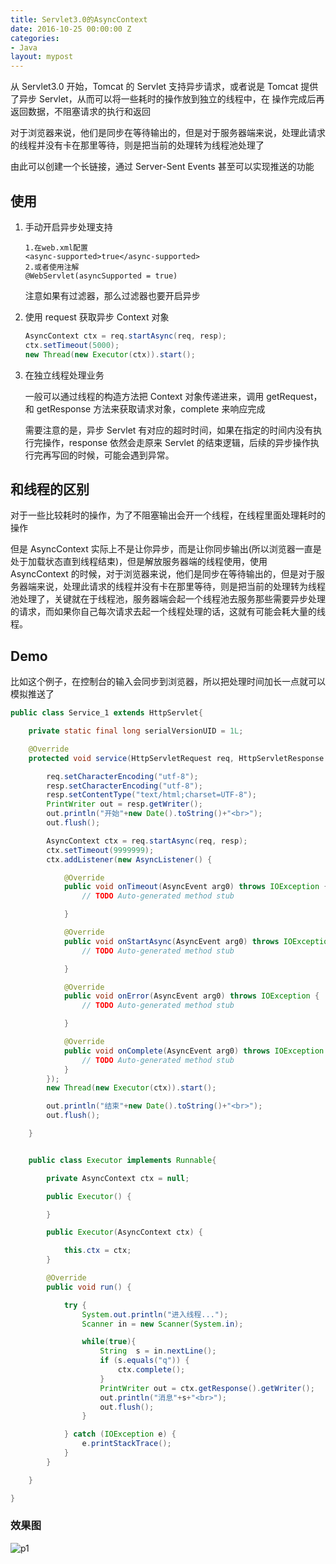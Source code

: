 ```yaml
---
title: Servlet3.0的AsyncContext
date: 2016-10-25 00:00:00 Z
categories:
- Java
layout: mypost
---
```


从 Servlet3.0 开始，Tomcat 的 Servlet 支持异步请求，或者说是 Tomcat 提供了异步 Servlet，从而可以将一些耗时的操作放到独立的线程中，在 操作完成后再返回数据，不阻塞请求的执行和返回

对于浏览器来说，他们是同步在等待输出的，但是对于服务器端来说，处理此请求的线程并没有卡在那里等待，则是把当前的处理转为线程池处理了

由此可以创建一个长链接，通过 Server-Sent Events 甚至可以实现推送的功能

## 使用

1. 手动开启异步处理支持

   ```
   1.在web.xml配置
   <async-supported>true</async-supported>
   2.或者使用注解
   @WebServlet(asyncSupported = true)
   ```

   注意如果有过滤器，那么过滤器也要开启异步

2. 使用 request 获取异步 Context 对象

   ```java
   AsyncContext ctx = req.startAsync(req, resp);
   ctx.setTimeout(5000);
   new Thread(new Executor(ctx)).start();
   ```

3. 在独立线程处理业务

   一般可以通过线程的构造方法把 Context 对象传递进来，调用 getRequest，和 getResponse 方法来获取请求对象，complete 来响应完成

   需要注意的是，异步 Servlet 有对应的超时时间，如果在指定的时间内没有执行完操作，response 依然会走原来 Servlet 的结束逻辑，后续的异步操作执行完再写回的时候，可能会遇到异常。

## 和线程的区别

对于一些比较耗时的操作，为了不阻塞输出会开一个线程，在线程里面处理耗时的操作

但是 AsyncContext 实际上不是让你异步，而是让你同步输出(所以浏览器一直是处于加载状态直到线程结束)，但是解放服务器端的线程使用，使用 AsyncContext 的时候，对于浏览器来说，他们是同步在等待输出的，但是对于服务器端来说，处理此请求的线程并没有卡在那里等待，则是把当前的处理转为线程池处理了，关键就在于线程池，服务器端会起一个线程池去服务那些需要异步处理的请求，而如果你自己每次请求去起一个线程处理的话，这就有可能会耗大量的线程。

## Demo

比如这个例子，在控制台的输入会同步到浏览器，所以把处理时间加长一点就可以模拟推送了

```java
public class Service_1 extends HttpServlet{

	private static final long serialVersionUID = 1L;

	@Override
	protected void service(HttpServletRequest req, HttpServletResponse resp) throws ServletException, IOException {

		req.setCharacterEncoding("utf-8");
		resp.setCharacterEncoding("utf-8");
		resp.setContentType("text/html;charset=UTF-8");
		PrintWriter out = resp.getWriter();
		out.println("开始"+new Date().toString()+"<br>");
		out.flush();

		AsyncContext ctx = req.startAsync(req, resp);
		ctx.setTimeout(9999999);
		ctx.addListener(new AsyncListener() {

			@Override
			public void onTimeout(AsyncEvent arg0) throws IOException {
				// TODO Auto-generated method stub

			}

			@Override
			public void onStartAsync(AsyncEvent arg0) throws IOException {
				// TODO Auto-generated method stub

			}

			@Override
			public void onError(AsyncEvent arg0) throws IOException {
				// TODO Auto-generated method stub

			}

			@Override
			public void onComplete(AsyncEvent arg0) throws IOException {
				// TODO Auto-generated method stub
			}
		});
		new Thread(new Executor(ctx)).start();

		out.println("结束"+new Date().toString()+"<br>");
		out.flush();

	}


	public class Executor implements Runnable{

		private AsyncContext ctx = null;

		public Executor() {

		}

		public Executor(AsyncContext ctx) {

			this.ctx = ctx;
		}

		@Override
		public void run() {

			try {
				System.out.println("进入线程...");
				Scanner in = new Scanner(System.in);

				while(true){
					String  s = in.nextLine();
					if (s.equals("q")) {
						ctx.complete();
					}
					PrintWriter out = ctx.getResponse().getWriter();
					out.println("消息"+s+"<br>");
					out.flush();
				}

			} catch (IOException e) {
				e.printStackTrace();
			}
		}

	}

}
```

### 效果图

![p1](01.jpg)

